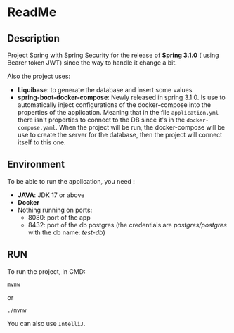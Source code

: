 # ReadMe



## Description

Project Spring with Spring Security for the release of **Spring 3.1.0** ( using Bearer token JWT) since the way to handle it change a bit.

Also the project uses:

- **Liquibase**: to generate the database and insert some values
- **spring-boot-docker-compose**: Newly released in spring 3.1.0. Is use to automatically inject configurations of the docker-compose into the properties of the application. Meaning that in the file `application.yml` there isn't properties to connect to the DB since it's in the `docker-compose.yaml`. When the project will be run, the docker-compose will be use to create the server for the database, then the project will connect itself to this one. 



## Environment

To be able to run the application, you need :

- **JAVA**: JDK 17 or above
- **Docker**
- Nothing running on ports:
  - 8080: port of the app
  - 8432: port of the db postgres (the credentials are *postgres/postgres* with the db name: *test-db*)



## RUN

To run the project, in CMD:

```CMD
mvnw
```

or

```CMD
./mvnw
```



You can also use `IntelliJ`.